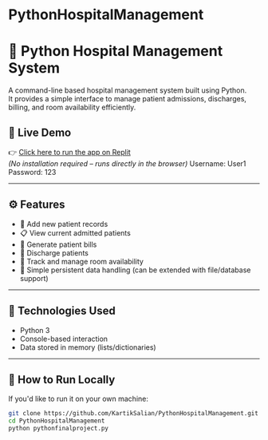 # PythonHospitalManagement
# 🏥 Python Hospital Management System

A command-line based hospital management system built using Python.  
It provides a simple interface to manage patient admissions, discharges, billing, and room availability efficiently.

## 🔗 Live Demo

👉 [Click here to run the app on Replit](https://replit.com/join/hfrhyrjxkj-saliankartik9)  
*(No installation required – runs directly in the browser)*
Username: User1
Password: 123

---

## ⚙️ Features

- 👤 Add new patient records
- 📋 View current admitted patients
- 🧾 Generate patient bills
- 🚪 Discharge patients
- 🚨 Track and manage room availability
- 💾 Simple persistent data handling (can be extended with file/database support)

---

## 🧪 Technologies Used

- Python 3
- Console-based interaction
- Data stored in memory (lists/dictionaries)

---

## 🚀 How to Run Locally

If you'd like to run it on your own machine:

```bash
git clone https://github.com/KartikSalian/PythonHospitalManagement.git
cd PythonHospitalManagement
python pythonfinalproject.py
